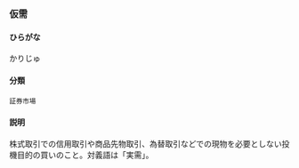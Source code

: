 <div style="display:none;">

## [あ行](securities-terms?id=あ行)
## [か行](securities-terms?id=か行)

</div>

### 仮需

#### ひらがな

かりじゅ

#### 分類

`証券市場`

#### 説明

株式取引での信用取引や商品先物取引、為替取引などでの現物を必要としない投機目的の買いのこと。対義語は「実需」。

<div style="display:none;">

## [さ行](securities-terms?id=さ行)
## [た行](securities-terms?id=た行)
## [な行](securities-terms?id=な行)
## [は行](securities-terms?id=は行)
## [ま行](securities-terms?id=ま行)
## [や行](securities-terms?id=や行)
## [ら行](securities-terms?id=ら行)
## [わ行](securities-terms?id=わ行)
## [英数字・記号](securities-terms?id=英数字・記号)

</div>

